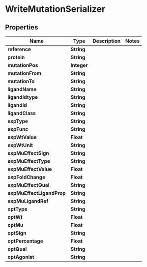 
# WriteMutationSerializer

## Properties
Name | Type | Description | Notes
------------ | ------------- | ------------- | -------------
**reference** | **String** |  | 
**protein** | **String** |  | 
**mutationPos** | **Integer** |  | 
**mutationFrom** | **String** |  | 
**mutationTo** | **String** |  | 
**ligandName** | **String** |  | 
**ligandIdtype** | **String** |  | 
**ligandId** | **String** |  | 
**ligandClass** | **String** |  | 
**expType** | **String** |  | 
**expFunc** | **String** |  | 
**expWtValue** | **Float** |  | 
**expWtUnit** | **String** |  | 
**expMuEffectSign** | **String** |  | 
**expMuEffectType** | **String** |  | 
**expMuEffectValue** | **Float** |  | 
**expFoldChange** | **Float** |  | 
**expMuEffectQual** | **String** |  | 
**expMuEffectLigandProp** | **String** |  | 
**expMuLigandRef** | **String** |  | 
**optType** | **String** |  | 
**optWt** | **Float** |  | 
**optMu** | **Float** |  | 
**optSign** | **String** |  | 
**optPercentage** | **Float** |  | 
**optQual** | **String** |  | 
**optAgonist** | **String** |  | 



